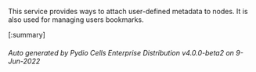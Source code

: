 






This service provides ways to attach user-defined metadata to nodes. It is also used for managing users bookmarks.

[:summary]

###### Auto generated by Pydio Cells Enterprise Distribution v4.0.0-beta2 on 9-Jun-2022
